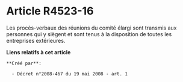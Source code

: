 # Article R4523-16

Les procès-verbaux des réunions du comité élargi sont transmis aux personnes qui y siègent et sont tenus à la disposition de
toutes les entreprises extérieures.

**Liens relatifs à cet article**

	**Créé par**:

	  - Décret n°2008-467 du 19 mai 2008 - art. 1
